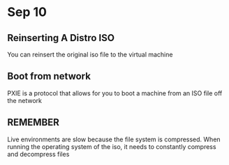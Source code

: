 # Sep 10
## Reinserting A Distro ISO
You can reinsert the original iso file to the virtual machine

## Boot from network
PXIE is a protocol that allows for you to boot a machine from an ISO file off the network


## REMEMBER
Live environments are slow because the file system is compressed. When running the operating system of the iso, it needs to constantly compress and decompress files
